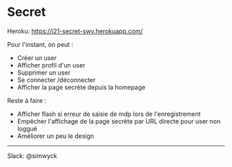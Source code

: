 # Secret

Heroku: https://j21-secret-swy.herokuapp.com/

Pour l'instant, on peut :
* Créer un user
* Afficher profil d'un user
* Supprimer un user
* Se connecter /déconnecter
* Afficher la page secrète depuis la homepage

Reste à faire :
* Afficher flash si erreur de saisie de mdp lors de l'enregistrement
* Empêcher l'affichage de la page secrète par URL directe pour user non loggué
* Améliorer un peu le design

---

Slack: @simwyck

